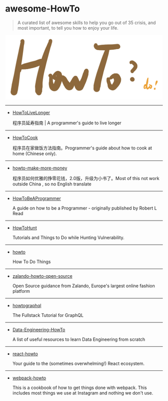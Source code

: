 # awesome-HowTo

> A curated list of awesome skills to help you go out of 35 crisis, and most important, to tell you how to enjoy your life.

![HowToLogo](https://github.com/ChunelFeng/awesome-HowTo/blob/main/image/HowTo.jpeg)

----
* [HowToLiveLonger](https://github.com/geekan/HowToLiveLonger)
  
  程序员延寿指南 | A programmer's guide to live longer
----
* [HowToCook](https://github.com/Anduin2017/HowToCook)

  程序员在家做饭方法指南。Programmer's guide about how to cook at home (Chinese only).
----
* [howto-make-more-money](https://github.com/easychen/howto-make-more-money)
  
  程序员如何优雅的挣零花钱，2.0版，升级为小书了。Most of this not work outside China , so no English translate
----
* [HowToBeAProgrammer](https://github.com/braydie/HowToBeAProgrammer)
  
  A guide on how to be a Programmer - originally published by Robert L Read
----
* [HowToHunt](https://github.com/KathanP19/HowToHunt)

  Tutorials and Things to Do while Hunting Vulnerability.
----
* [howto](https://github.com/codeforamerica/howto)

  How To Do Things
----
* [zalando-howto-open-source](https://github.com/zalando/zalando-howto-open-source)
  
  Open Source guidance from Zalando, Europe's largest online fashion platform
----
* [howtographql](https://github.com/howtographql/howtographql)

  The Fullstack Tutorial for GraphQL
----
* [Data-Engineering-HowTo](https://github.com/adilkhash/Data-Engineering-HowTo)

  A list of useful resources to learn Data Engineering from scratch
----
* [react-howto](https://github.com/petehunt/react-howto)

  Your guide to the (sometimes overwhelming!) React ecosystem.
----
* [webpack-howto](https://github.com/petehunt/webpack-howto)

  This is a cookbook of how to get things done with webpack. This includes most things we use at Instagram and nothing we don't use.